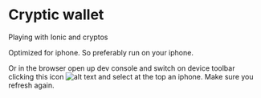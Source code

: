 # Cryptic wallet

Playing with Ionic and cryptos

Optimized for iphone. So preferably run on your iphone. 

Or in the browser open up dev console and switch on device toolbar clicking this icon ![alt text](https://i.imgur.com/yglszxJ.png) and select at the top an iphone. Make sure you refresh again.
